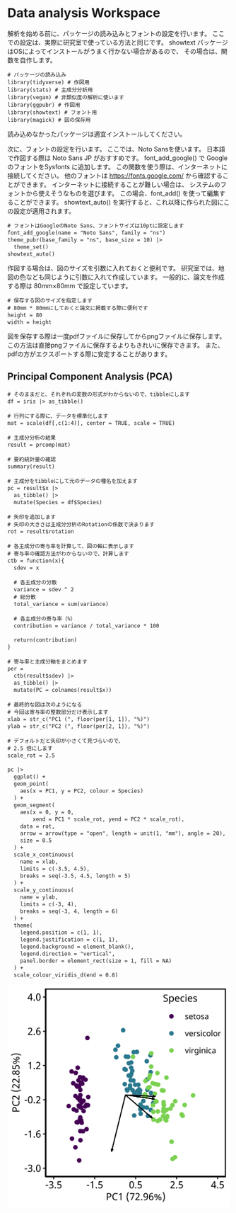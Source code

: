 # Data analysis Workspace

解析を始める前に、パッケージの読み込みとフォントの設定を行います。
ここでの設定は、実際に研究室で使っている方法と同じです。
showtext パッケージはOSによってインストールがうまく行かない場合があるので、
その場合は、関数を自作します。

```
# パッケージの読み込み
library(tidyverse) # 作図用
library(stats) # 主成分分析用
library(vegan) # 非類似度の解析に使います
library(ggpubr) # 作図用
library(showtext) # フォント用
library(magick) # 図の保存用
```

読み込めなかったパッケージは適宜インストールしてください。

次に、フォントの設定を行います。
ここでは、Noto Sansを使います。
日本語で作図する際は Noto Sans JP がおすすめです。
font_add_google() で Google のフォントをSysfonts に追加します。
この関数を使う際は、インターネットに接続してください。
他のフォントは
https://fonts.google.com/
から確認することができます。
インターネットに接続することが難しい場合は、
システムのフォントから使えそうなものを選びます。
この場合、font_add() を使って編集することができます。
showtext_auto() を実行すると、これ以降に作られた図にこの設定が適用されます。

```
# フォントはGoogleのNoto Sans、フォントサイズは10ptに設定します
font_add_google(name = "Noto Sans", family = "ns")
theme_pubr(base_family = "ns", base_size = 10) |> 
  theme_set()
showtext_auto()
```

作図する場合は、図のサイズを引数に入れておくと便利です。
研究室では、地図の色なども同じように引数に入れて作成しています。
一般的に、論文を作成する際は 80mm×80mm で設定しています。

```
# 保存する図のサイズを指定します
# 80mm * 80mmにしておくと論文に掲載する際に便利です
height = 80
width = height
```

図を保存する際は一度pdfファイルに保存してからpngファイルに保存します。
この方法は直接pngファイルに保存するよりもきれいに保存できます。
また、pdfの方がエクスポートする際に安定することがあります。

## Principal Component Analysis (PCA)

```
# そのままだと、それぞれの変数の形式がわからないので、tibbleにします
df = iris |> as_tibble()

# 行列にする際に、データを標準化します
mat = scale(df[,c(1:4)], center = TRUE, scale = TRUE)

# 主成分分析の結果
result = prcomp(mat)

# 要約統計量の確認
summary(result)

# 主成分をtibbleにして元のデータの種名を加えます
pc = result$x |> 
  as_tibble() |> 
  mutate(Species = df$Species)

# 矢印を追加します
# 矢印の大きさは主成分分析のRotationの係数で決まります
rot = result$rotation

# 各主成分の寄与率を計算して、図の軸に表示します
# 寄与率の確認方法がわからないので、計算します
ctb = function(x){
  sdev = x
  
  # 各主成分の分散
  variance = sdev ^ 2
  # 総分散
  total_variance = sum(variance)
  
  # 各主成分の寄与率（%）
  contribution = variance / total_variance * 100
  
  return(contribution)
}

# 寄与率と主成分軸をまとめます
per = 
  ctb(result$sdev) |> 
  as_tibble() |> 
  mutate(PC = colnames(result$x))

# 最終的な図は次のようになる
# 今回は寄与率の整数部分だけ表示します
xlab = str_c("PC1 (", floor(per[1, 1]), "%)")
ylab = str_c("PC2 (", floor(per[2, 1]), "%)")

# デフォルトだと矢印が小さくて見づらいので、
# 2.5 倍にします
scale_rot = 2.5

pc |> 
  ggplot() + 
  geom_point(
    aes(x = PC1, y = PC2, colour = Species)
  ) + 
  geom_segment(
    aes(x = 0, y = 0,
        xend = PC1 * scale_rot, yend = PC2 * scale_rot),
    data = rot,
    arrow = arrow(type = "open", length = unit(1, "mm"), angle = 20),
    size = 0.5
  ) + 
  scale_x_continuous(
    name = xlab,
    limits = c(-3.5, 4.5),
    breaks = seq(-3.5, 4.5, length = 5)
  ) + 
  scale_y_continuous(
    name = ylab,
    limits = c(-3, 4),
    breaks = seq(-3, 4, length = 6)
  ) + 
  theme(
    legend.position = c(1, 1),
    legend.justification = c(1, 1),
    legend.background = element_blank(),
    legend.direction = "vertical",
    panel.border = element_rect(size = 1, fill = NA)
  ) + 
  scale_colour_viridis_d(end = 0.8)
```

![Iris の主成分分析のバイプロット](./image/iris_pca_final.png)
